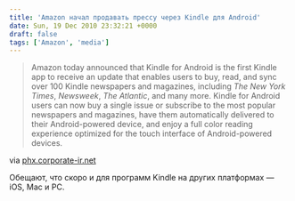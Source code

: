 ```yaml
---
title: 'Amazon начал продавать прессу через Kindle для Android'
date: Sun, 19 Dec 2010 23:32:21 +0000
draft: false
tags: ['Amazon', 'media']
---
```


> Amazon today announced that Kindle for Android is the first Kindle app to receive an update that enables users to buy, read, and sync over 100 Kindle newspapers and magazines, including _The New York Times_, _Newsweek_, _The Atlantic_, and many more. Kindle for Android users can now buy a single issue or subscribe to the most popular newspapers and magazines, have them automatically delivered to their Android-powered device, and enjoy a full color reading experience optimized for the touch interface of Android-powered devices.

via [phx.corporate-ir.net](http://phx.corporate-ir.net/phoenix.zhtml?c=176060&p=irol-newsArticle&ID=1508993&highlight=)

Обещают, что скоро и для программ Kindle на других платформах — iOS, Мас и PC.